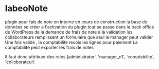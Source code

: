 # labeoNote 
plugin pour fais de note en interne en cours de construction 
la base de données se créer a l'activation du plugin 
tout se passe dans le back office de WordPress de la demande de frais de note à la validation
les collaborateurs remplissent un formulaire que seul le manager peut valider 
Une fois validé , la comptabilité recois les lignes pour paiement 
La comptabilité peut exporter les frais de notes

Il faut donc attribuer des roles [administrator', 'manager_n1', 'comptabilite', 'colloborateur]


